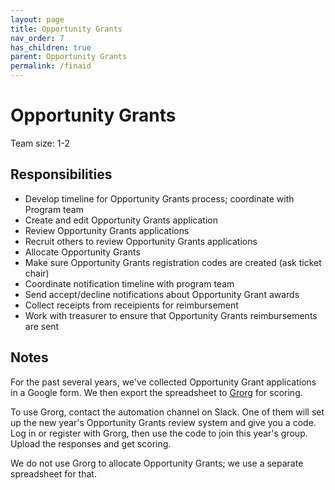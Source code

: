 ```yaml
---
layout: page
title: Opportunity Grants
nav_order: 7
has_children: true
parent: Opportunity Grants
permalink: /finaid
---
```


# Opportunity Grants

Team size: 1-2

## Responsibilities

- Develop timeline for Opportunity Grants process; coordinate with Program team
- Create and edit Opportunity Grants application
- Review Opportunity Grants applications
- Recruit others to review Opportunity Grants applications
- Allocate Opportunity Grants
- Make sure Opportunity Grants registration codes are created (ask ticket chair)
- Coordinate notification timeline with program team
- Send accept/decline notifications about Opportunity Grant awards
- Collect receipts from receipients for reimbursement
- Work with treasurer to ensure that Opportunity Grants reimbursements are sent

## Notes

For the past several years, we've collected Opportunity Grant applications in a Google form. We then export the spreadsheet to [Grorg](https://github.com/djangocon/grorg) for scoring.

To use Grorg, contact the automation channel on Slack. One of them will set up the new year's Opportunity Grants review system and give you a code. Log in or register with Grorg, then use the code to join this year's group. Upload the responses and get scoring.

We do not use Grorg to allocate Opportunity Grants; we use a separate spreadsheet for that.
